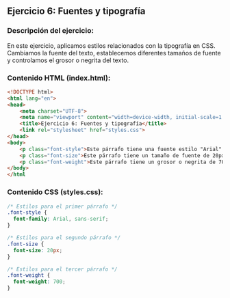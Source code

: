 ## Ejercicio 6: Fuentes y tipografía

### Descripción del ejercicio:

En este ejercicio, aplicamos estilos relacionados con la tipografía en CSS. Cambiamos la fuente del texto, establecemos diferentes tamaños de fuente y controlamos el grosor o negrita del texto.

### Contenido HTML (index.html):

```html
<!DOCTYPE html>
<html lang="en">
<head>
    <meta charset="UTF-8">
    <meta name="viewport" content="width=device-width, initial-scale=1.0">
    <title>Ejercicio 6: Fuentes y tipografía</title>
    <link rel="stylesheet" href="styles.css">
</head>
<body>
    <p class="font-style">Este párrafo tiene una fuente estilo "Arial".</p>
    <p class="font-size">Este párrafo tiene un tamaño de fuente de 20px.</p>
    <p class="font-weight">Este párrafo tiene un grosor o negrita de 700.</p>
</body>
</html
```

### Contenido CSS (styles.css):

```css
/* Estilos para el primer párrafo */
.font-style {
  font-family: Arial, sans-serif;
}

/* Estilos para el segundo párrafo */
.font-size {
  font-size: 20px;
}

/* Estilos para el tercer párrafo */
.font-weight {
  font-weight: 700;
}
```
